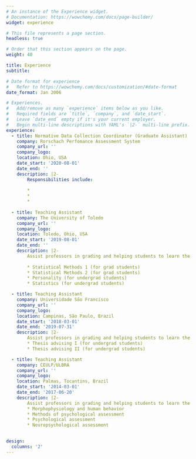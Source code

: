 ```yaml
---
# An instance of the Experience widget.
# Documentation: https://wowchemy.com/docs/page-builder/
widget: experience

# This file represents a page section.
headless: true

# Order that this section appears on the page.
weight: 40

title: Experience
subtitle:

# Date format for experience
#   Refer to https://wowchemy.com/docs/customization/#date-format
date_format: Jan 2006

# Experiences.
#   Add/remove as many `experience` items below as you like.
#   Required fields are `title`, `company`, and `date_start`.
#   Leave `date_end` empty if it's your current employer.
#   Begin multi-line descriptions with YAML's `|2-` multi-line prefix.
experience:
  - title: Normative Data Collection Coordinator (Graduate Assistant)
    company: Rorschach Perfomance Assessment System
    company_url: ''
    company_logo: 
    location: Ohio, USA
    date_start: '2020-08-01'
    date_end: ''
    description: |2-
        Responsibilities include:
        
        * 
        * 
        * 
        
  - title: Teaching Assistant
    company: The University of Toledo
    company_url: ''
    company_logo: 
    location: Toledo, Ohio, USA
    date_start: '2019-08-01'
    date_end: ''
    description: |2-
        Assist professors in grading and helping students to learn the content.
        
        * Statistical Methods 1 (for grad students) 
        * Statistical Methods 2 (for grad students)
        * Personality (for undergrad students)
        * Statistics (for undergrad students)

  - title: Teaching Assistant
    company: Universidade São Francisco
    company_url: ''
    company_logo: 
    location: Campinas, São Paulo, Brazil
    date_start: '2018-03-01'
    date_end: '2019-07-31'
    description: |2-
        Assist professors in grading and helping students to learn the content.
        * Thesis advising I (for undergrad students)
        * Thesis advising II (for undergrad students)

  - title: Teaching Assistant
    company: CEULP/ULBRA
    company_url: ''
    company_logo: 
    location: Palmas, Tocantins, Brazil
    date_start: '2014-03-01'
    date_end: '2017-06-20'
    description: |2-
        Assist professors in grading and helping students to learn the content.
        * Morphophysiology and human behavior
        * Methods of psychological assessment
        * Psychological assessment
        * Neuropsychological assessment

    
design:
  columns: '2'
---
```

